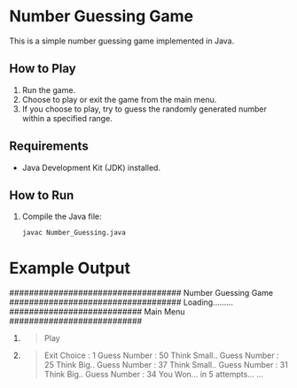 # Number Guessing Game

This is a simple number guessing game implemented in Java.

## How to Play

1. Run the game.
2. Choose to play or exit the game from the main menu.
3. If you choose to play, try to guess the randomly generated number within a specified range.

## Requirements

- Java Development Kit (JDK) installed.

## How to Run

1. Compile the Java file:
   ```sh
   javac Number_Guessing.java
# Example Output
################################### Number Guessing Game ###################################
Loading.........
########################### Main Menu ###########################
1. > Play
2. > Exit
Choice : 1
Guess Number : 50
Think Small..
Guess Number : 25
Think Big..
Guess Number : 37
Think Small..
Guess Number : 31
Think Big..
Guess Number : 34
You Won... in 5 attempts...
...
